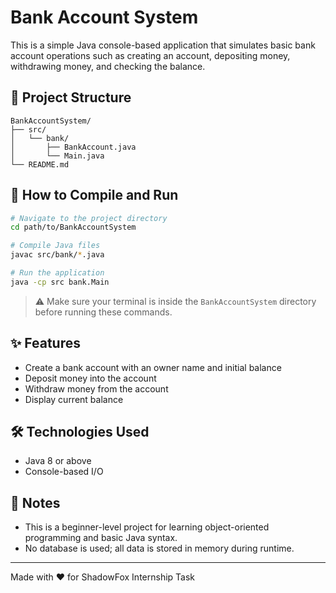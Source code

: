 # Bank Account System

This is a simple Java console-based application that simulates basic bank account operations such as creating an account, depositing money, withdrawing money, and checking the balance.

## 📁 Project Structure

```
BankAccountSystem/
├── src/
│   └── bank/
│       ├── BankAccount.java
│       └── Main.java
└── README.md
```

## 🚀 How to Compile and Run

```bash
# Navigate to the project directory
cd path/to/BankAccountSystem

# Compile Java files
javac src/bank/*.java

# Run the application
java -cp src bank.Main
```

> ⚠️ Make sure your terminal is inside the `BankAccountSystem` directory before running these commands.

## ✨ Features

- Create a bank account with an owner name and initial balance
- Deposit money into the account
- Withdraw money from the account
- Display current balance

## 🛠️ Technologies Used

- Java 8 or above
- Console-based I/O

## 📌 Notes

- This is a beginner-level project for learning object-oriented programming and basic Java syntax.
- No database is used; all data is stored in memory during runtime.

---

Made with ❤️ for ShadowFox Internship Task
